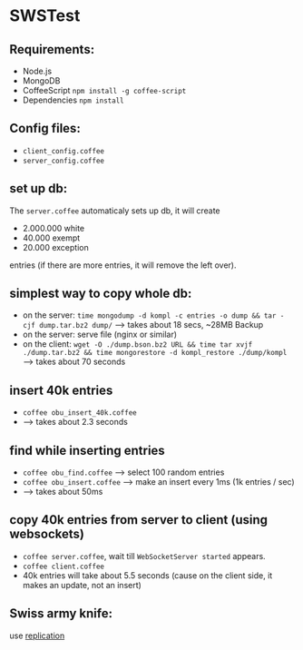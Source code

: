 # SWSTest



## Requirements:
* Node.js
* MongoDB
* CoffeeScript `npm install -g coffee-script`
* Dependencies `npm install`

## Config files:
* `client_config.coffee`
* `server_config.coffee`

## set up db:
The `server.coffee` automaticaly sets up db, it will create

* 2.000.000 white
* 40.000 exempt
* 20.000 exception

entries (if there are more entries, it will remove the left over).


## simplest way to copy whole db:
* on the server:
    `time mongodump -d kompl -c entries -o dump && tar -cjf dump.tar.bz2 dump/` --> takes about 18 secs, ~28MB Backup
* on the server:
    serve file (nginx or similar)
* on the client:
    `wget -O ./dump.bson.bz2 URL && time tar xvjf ./dump.tar.bz2 && time mongorestore -d kompl_restore ./dump/kompl ` --> takes about 70 seconds

## insert 40k entries
* `coffee obu_insert_40k.coffee`
* --> takes about 2.3 seconds

## find while inserting entries
* `coffee obu_find.coffee`  --> select 100 random entries
* `coffee obu_insert.coffee` --> make an insert every 1ms (1k entries / sec)
* --> takes about 50ms

## copy 40k entries from server to client (using websockets)
* `coffee server.coffee`, wait till `WebSocketServer started` appears.
* `coffee client.coffee`
*  40k entries will take about 5.5 seconds (cause on the client side, it makes an update, not an insert)

## Swiss army knife:
use [replication](http://docs.mongodb.org/manual/replication/)
